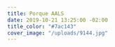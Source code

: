 ```yaml
---
title: Porque AALS
date: 2019-10-21 13:25:00 -02:00
title_color: "#7ac143"
cover_image: "/uploads/9144.jpg"
---
```


